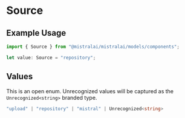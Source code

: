 # Source

## Example Usage

```typescript
import { Source } from "@mistralai/mistralai/models/components";

let value: Source = "repository";
```

## Values

This is an open enum. Unrecognized values will be captured as the `Unrecognized<string>` branded type.

```typescript
"upload" | "repository" | "mistral" | Unrecognized<string>
```